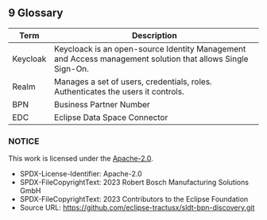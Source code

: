 ## 9 Glossary

| Term     | Description                                                                                                |
|----------|------------------------------------------------------------------------------------------------------------|
| Keycloak | Keycloack is an open-source Identity Management and Access management solution that allows Single Sign-On. |
| Realm    | Manages a set of users, credentials, roles. Authenticates the users it controls.                           |
| BPN      | Business Partner Number                                                                                    |
| EDC      | Eclipse Data Space Connector                                                                               |

### NOTICE

This work is licensed under the [Apache-2.0](https://www.apache.org/licenses/LICENSE-2.0).

- SPDX-License-Identifier: Apache-2.0
- SPDX-FileCopyrightText: 2023 Robert Bosch Manufacturing Solutions GmbH
- SPDX-FileCopyrightText: 2023 Contributors to the Eclipse Foundation
- Source URL: https://github.com/eclipse-tractusx/sldt-bpn-discovery.git
